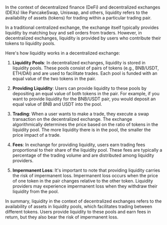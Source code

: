 In the context of decentralized finance (DeFi) and decentralized exchanges (DEXs) like PancakeSwap, Uniswap, and others, liquidity refers to the availability of assets (tokens) for trading within a particular trading pair. 

In a traditional centralized exchange, the exchange itself typically provides liquidity by matching buy and sell orders from traders. However, in decentralized exchanges, liquidity is provided by users who contribute their tokens to liquidity pools.

Here's how liquidity works in a decentralized exchange:

1. **Liquidity Pools**: In decentralized exchanges, liquidity is stored in liquidity pools. These pools consist of pairs of tokens (e.g., BNB/USDT, ETH/DAI) and are used to facilitate trades. Each pool is funded with an equal value of the two tokens in the pair.

2. **Providing Liquidity**: Users can provide liquidity to these pools by depositing an equal value of both tokens in the pair. For example, if you want to provide liquidity for the BNB/USDT pair, you would deposit an equal value of BNB and USDT into the pool.

3. **Trading**: When a user wants to make a trade, they execute a swap transaction on the decentralized exchange. The exchange algorithmically determines the price based on the ratio of tokens in the liquidity pool. The more liquidity there is in the pool, the smaller the price impact of a trade.

4. **Fees**: In exchange for providing liquidity, users earn trading fees proportional to their share of the liquidity pool. These fees are typically a percentage of the trading volume and are distributed among liquidity providers.

5. **Impermanent Loss**: It's important to note that providing liquidity carries the risk of impermanent loss. Impermanent loss occurs when the price of one token in the pair changes relative to the other token. Liquidity providers may experience impermanent loss when they withdraw their liquidity from the pool.

In summary, liquidity in the context of decentralized exchanges refers to the availability of assets in liquidity pools, which facilitates trading between different tokens. Users provide liquidity to these pools and earn fees in return, but they also bear the risk of impermanent loss.
